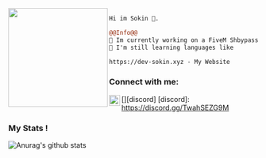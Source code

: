 <img align="left" height="200" src="https://media.giphy.com/media/ao9DUiTKH60XS/giphy.gif"/>

```diff
Hi im Sokin 🔮.

@@Info@@
📢 Im currently working on a FiveM Shbypass and Exec
🚀 I'm still learning languages like

https://dev-sokin.xyz - My Website
```

### Connect with me:

[<img align="left" alt="My discord" width="22px" src="https://cdn.jsdelivr.net/npm/simple-icons@v3/icons/discord.svg" />][discord]
[discord]: https://discord.gg/TwahSEZG9M
<br />

### My Stats !


![Anurag's github stats](https://github-readme-stats.vercel.app/api?username=s00kin&count_private=true&show_icons=true?theme=buefy)

<br />
